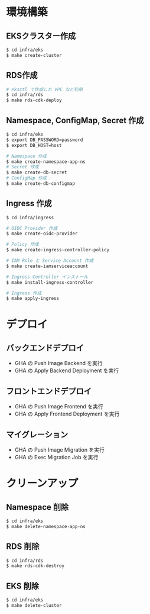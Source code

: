 # 環境構築

## EKSクラスター作成
```sh
$ cd infra/eks
$ make create-cluster
```

## RDS作成
```sh
# eksctl で作成した VPC など利用
$ cd infra/rds
$ make rds-cdk-deploy
```

## Namespace, ConfigMap, Secret 作成
```sh
$ cd infra/eks
$ export DB_PASSWORD=password
$ export DB_HOST=host

# Namespace 作成
$ make create-namespace-app-ns
# Secret 作成
$ make create-db-secret
# ConfigMap 作成
$ make create-db-configmap
```

## Ingress 作成
```sh
$ cd infra/ingress

# OIDC Provider 作成
$ make create-oidc-provider

# Policy 作成
$ make create-ingress-controller-policy

# IAM Role と Service Account 作成
$ make create-iamserviceaccount

# Ingress Controller インストール
$ make install-ingress-controller

# Ingress 作成
$ make apply-ingress
```

# デプロイ

## バックエンドデプロイ
* GHA の Push Image Backend を実行
* GHA の Apply Backend Deployment を実行

## フロントエンドデプロイ
* GHA の Push Image Frontend を実行
* GHA の Apply Frontend Deployment を実行

## マイグレーション
* GHA の Push Image Migration を実行
* GHA の Exec Migration Job を実行

# クリーンアップ

## Namespace 削除
```sh
$ cd infra/eks
$ make delete-namespace-app-ns
```

## RDS 削除
```sh
$ cd infra/rds
$ make rds-cdk-destroy
```

## EKS 削除
```sh
$ cd infra/eks
$ make delete-cluster
```